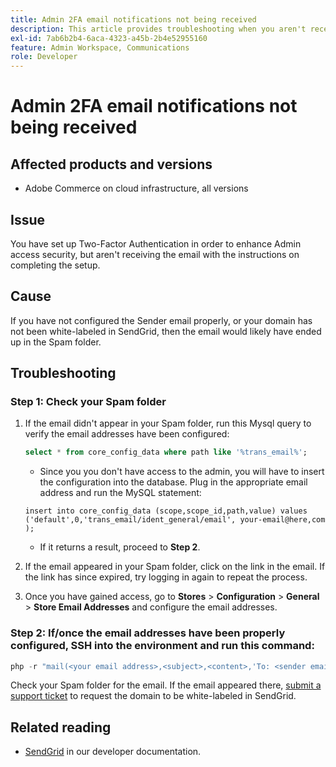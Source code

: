 ```yaml
---
title: Admin 2FA email notifications not being received
description: This article provides troubleshooting when you aren't receiving the email with the setup completion instructions after you have set up Two-Factor Authentication (2FA) in order to enhance Admin access security in Adobe Commerce on cloud infrastructure.
exl-id: 7ab6b2b4-6aca-4323-a45b-2b4e52955160
feature: Admin Workspace, Communications
role: Developer
---
```

# Admin 2FA email notifications not being received


## Affected products and versions

* Adobe Commerce on cloud infrastructure, all versions

## Issue

You have set up Two-Factor Authentication in order to enhance Admin access security, but aren't receiving the email with the instructions on completing the setup.

## Cause

If you have not configured the Sender email properly, or your domain has not been white-labeled in SendGrid, then the email would likely have ended up in the Spam folder.

## Troubleshooting

### Step 1: Check your Spam folder

1. If the email didn't appear in your Spam folder, run this Mysql query to verify the email addresses have been configured:

    ```sql
    select * from core_config_data where path like '%trans_email%';
    ```

    * Since you you don't have access to the admin, you will have to insert the configuration into the database. Plug in the appropriate email address and run the MySQL statement:
    
    ```
    insert into core_config_data (scope,scope_id,path,value) values ('default',0,'trans_email/ident_general/email', your-email@here,com );
    ```

    * If it returns a result, proceed to **Step 2**.

1. If the email appeared in your Spam folder, click on the link in the email. If the link has since expired, try logging in again to repeat the process.
1. Once you have gained access, go to **Stores** > **Configuration** > **General** > **Store Email Addresses** and configure the email addresses.

### Step 2: If/once the email addresses have been properly configured, SSH into the environment and run this command:

```php
php -r "mail(<your email address>,<subject>,<content>,'To: <sender email>');"
```

Check your Spam folder for the email. If the email appeared there, [submit a support ticket](/help/help-center-guide/help-center/magento-help-center-user-guide.md#login) to request the domain to be white-labeled in SendGrid.

## Related reading

* [SendGrid](https://devdocs.magento.com/cloud/project/sendgrid.html) in our developer documentation.
